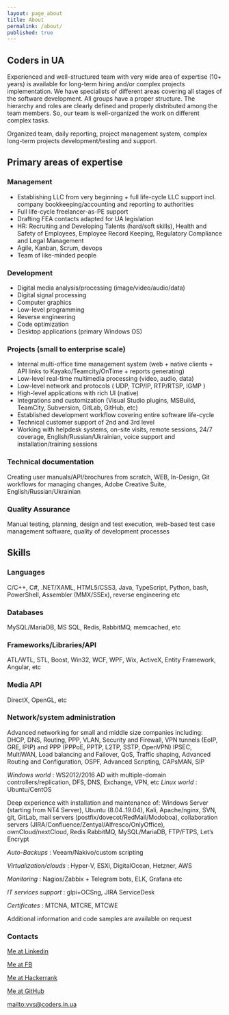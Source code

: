 ```yaml
---
layout: page_about
title: About
permalink: /about/
published: true
---
```


## Coders in UA

Experienced and well-structured team with very wide area of expertise (10+ years) is available for long-term hiring and/or complex projects implementation. We have specialists of different areas covering all stages of the software development.  All groups have a proper structure. The hierarchy and roles are clearly defined and properly distributed among the team members. So, our team is well-organized the work on different complex tasks.

Organized team, daily reporting, project management system, complex long-term projects development/testing and support.

## Primary areas of expertise
### Management
- Establishing LLC from very beginning + full life-cycle LLC support incl. company bookkeeping/accounting and reporting to authorities
- Full life-cycle freelancer-as-PE support
- Drafting FEA contacts adapted for UA legislation
- HR: Recruiting and Developing Talents (hard/soft skills), Health and Safety of Employees, Employee Record Keeping, Regulatory Compliance and Legal Management
- Agile, Kanban, Scrum, devops
- Team of like-minded people

### Development
- Digital media analysis/processing (image/video/audio/data)
- Digital signal processing
- Computer graphics
- Low-level programming
- Reverse engineering
- Code optimization
- Desktop applications (primary Windows OS)


### Projects (small to enterprise scale)
- Internal multi-office time management system (web + native clients + API links to Kayako/Teamcity/OnTime + reports generating)
- Low-level real-time multimedia processing (video, audio, data)
- Low-level network and protocols ( UDP, TCP/IP, RTP/RTSP, IGMP )
- High-level applications with rich UI (native)
- Integrations and customization (Visual Studio plugins, MSBuild, TeamCity, Subversion, GitLab, GitHub, etc)
- Established development workflow covering entire software life-cycle
- Technical customer support of 2nd and 3rd level
- Working with helpdesk systems, on-site visits, remote sessions, 24/7 coverage, English/Russian/Ukrainian, voice support and installation/training sessions


### Technical documentation
Creating user manuals/API/brochures from scratch, WEB, In-Design, Git workflows for managing changes, Adobe Creative Suite, English/Russian/Ukrainian

### Quality Assurance
Manual testing, planning, design and test execution, web-based test case management software, quality of development processes

 

 

## Skills
### Languages
C/C++, C#, .NET/XAML, HTML5/CSS3, Java, TypeScript, Python, bash, PowerShell, Assembler (MMX/SSEx), reverse engineering etc

### Databases
MySQL/MariaDB, MS SQL, Redis, RabbitMQ, memcached, etc

### Frameworks/Libraries/API
ATL/WTL, STL, Boost, Win32, WCF, WPF, Wix, ActiveX, Entity Framework, Angular, etc

### Media API
DirectX, OpenGL, etc

### Network/system administration
Advanced networking for small and middle size companies including: DHCP, DNS, Routing, PPP, VLAN, Security and Firewall, VPN tunnels (EoIP, GRE, IPIP) and PPP (PPPoE, PPTP, L2TP, SSTP, OpenVPN) IPSEC, MultiWAN, Load balancing and Failover, QoS, Traffic shaping, Advanced Routing and Configuration, OSPF, Advanced Scripting, CAPsMAN, SIP

_Windows world_ : WS2012/2016 AD with multiple-domain controllers/replication, DFS, DNS, Exchange, VPN, etc
_Linux world_ : Ubuntu/CentOS

Deep experience with installation and maintenance of: Windows Server (starting from NT4 Server), Ubuntu (8.04..19.04), Kali, Apache/nginx, SVN, git, GitLab, mail servers (postfix/dovecot/RedMail/Modoboa), collaboration servers (JIRA/Confluence/Zentyal/Alfresco/OnlyOffice), ownCloud/nextCloud, Redis RabbitMQ, MySQL/MariaDB, FTP/FTPS, Let’s Encrypt

_Auto-Backups_ : Veeam/Nakivo/custom scripting

_Virtualization/clouds_ : Hyper-V, ESXi, DigitalOcean, Hetzner, AWS

_Monitoring_ : Nagios/Zabbix + Telegram bots, ELK, Grafana etc

_IT services support_ : glpi+OCSng, JIRA ServiceDesk

_Certificates_ : MTCNA, MTCRE, MTCWE

 

Additional information and code samples are available on request

 
### Contacts

[Me at Linkedin](https://www.linkedin.com/in/blackvs/)

[Me at FB](https://www.facebook.com/sydorenko.volodymyr)

[Me at Hackerrank](https://www.hackerrank.com/BlackVS/)

[Me at GitHub](https://github.com/BlackVS)

[mailto:vvs@coders.in.ua](mailto:vvs@coders.in.ua)


